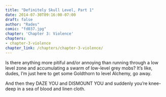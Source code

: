 ```yaml
---
title: "Definitely Skull Level, Part 1"
date: 2014-07-30T09:16:00-07:00
draft: false
author: "Rades"
comic: "fd037.jpg"
chapter: 'Chapter 3: Violence'
chapters:
- chapter-3-violence
chapter_link: /chapters/chapter-3-violence/
---
```


Is there anything more pitiful and/or annoying than running through a low level zone and accumulating a swarm of low-level grey mobs? It’s like, dudes, I’m just here to get some Goldthorn to level Alchemy, go away. 


And then they DAZE YOU and DISMOUNT YOU and suddenly you’re knee-deep in a sea of blood and linen cloth.

